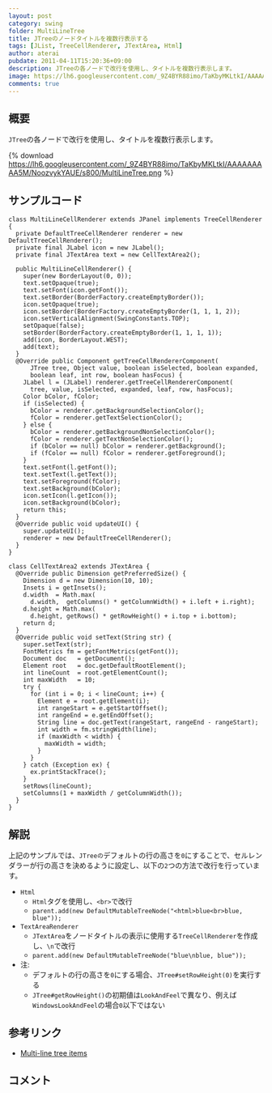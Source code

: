 ```yaml
---
layout: post
category: swing
folder: MultiLineTree
title: JTreeのノードタイトルを複数行表示する
tags: [JList, TreeCellRenderer, JTextArea, Html]
author: aterai
pubdate: 2011-04-11T15:20:36+09:00
description: JTreeの各ノードで改行を使用し、タイトルを複数行表示します。
image: https://lh6.googleusercontent.com/_9Z4BYR88imo/TaKbyMKLtkI/AAAAAAAAA5M/NoozvykYAUE/s800/MultiLineTree.png
comments: true
---
```

## 概要
`JTree`の各ノードで改行を使用し、タイトルを複数行表示します。

{% download https://lh6.googleusercontent.com/_9Z4BYR88imo/TaKbyMKLtkI/AAAAAAAAA5M/NoozvykYAUE/s800/MultiLineTree.png %}

## サンプルコード
<pre class="prettyprint"><code>class MultiLineCellRenderer extends JPanel implements TreeCellRenderer {
  private DefaultTreeCellRenderer renderer = new DefaultTreeCellRenderer();
  private final JLabel icon = new JLabel();
  private final JTextArea text = new CellTextArea2();

  public MultiLineCellRenderer() {
    super(new BorderLayout(0, 0));
    text.setOpaque(true);
    text.setFont(icon.getFont());
    text.setBorder(BorderFactory.createEmptyBorder());
    icon.setOpaque(true);
    icon.setBorder(BorderFactory.createEmptyBorder(1, 1, 1, 2));
    icon.setVerticalAlignment(SwingConstants.TOP);
    setOpaque(false);
    setBorder(BorderFactory.createEmptyBorder(1, 1, 1, 1));
    add(icon, BorderLayout.WEST);
    add(text);
  }
  @Override public Component getTreeCellRendererComponent(
      JTree tree, Object value, boolean isSelected, boolean expanded,
      boolean leaf, int row, boolean hasFocus) {
    JLabel l = (JLabel) renderer.getTreeCellRendererComponent(
      tree, value, isSelected, expanded, leaf, row, hasFocus);
    Color bColor, fColor;
    if (isSelected) {
      bColor = renderer.getBackgroundSelectionColor();
      fColor = renderer.getTextSelectionColor();
    } else {
      bColor = renderer.getBackgroundNonSelectionColor();
      fColor = renderer.getTextNonSelectionColor();
      if (bColor == null) bColor = renderer.getBackground();
      if (fColor == null) fColor = renderer.getForeground();
    }
    text.setFont(l.getFont());
    text.setText(l.getText());
    text.setForeground(fColor);
    text.setBackground(bColor);
    icon.setIcon(l.getIcon());
    icon.setBackground(bColor);
    return this;
  }
  @Override public void updateUI() {
    super.updateUI();
    renderer = new DefaultTreeCellRenderer();
  }
}
</code></pre>

<pre class="prettyprint"><code>class CellTextArea2 extends JTextArea {
  @Override public Dimension getPreferredSize() {
    Dimension d = new Dimension(10, 10);
    Insets i = getInsets();
    d.width  = Math.max(
      d.width,  getColumns() * getColumnWidth() + i.left + i.right);
    d.height = Math.max(
      d.height, getRows() * getRowHeight() + i.top + i.bottom);
    return d;
  }
  @Override public void setText(String str) {
    super.setText(str);
    FontMetrics fm = getFontMetrics(getFont());
    Document doc   = getDocument();
    Element root   = doc.getDefaultRootElement();
    int lineCount  = root.getElementCount();
    int maxWidth   = 10;
    try {
      for (int i = 0; i &lt; lineCount; i++) {
        Element e = root.getElement(i);
        int rangeStart = e.getStartOffset();
        int rangeEnd = e.getEndOffset();
        String line = doc.getText(rangeStart, rangeEnd - rangeStart);
        int width = fm.stringWidth(line);
        if (maxWidth &lt; width) {
          maxWidth = width;
        }
      }
    } catch (Exception ex) {
      ex.printStackTrace();
    }
    setRows(lineCount);
    setColumns(1 + maxWidth / getColumnWidth());
  }
}
</code></pre>

## 解説
上記のサンプルでは、`JTreeの`デフォルトの行の高さを`0`にすることで、セルレンダラーが行の高さを決めるように設定し、以下の`2`つの方法で改行を行っています。

- `Html`
    - `Html`タグを使用し、`<br>`で改行
    - `parent.add(new DefaultMutableTreeNode("<html>blue<br>blue, blue"));`
- `TextAreaRenderer`
    - `JTextArea`をノードタイトルの表示に使用する`TreeCellRenderer`を作成し、`\n`で改行
    - `parent.add(new DefaultMutableTreeNode("blue\nblue, blue"));`
- 注:
    - デフォルトの行の高さを`0`にする場合、`JTree#setRowHeight(0)`を実行する
    - `JTree#getRowHeight()`の初期値は`LookAndFeel`で異なり、例えば`WindowsLookAndFeel`の場合`0`以下ではない

<!-- dummy comment line for breaking list -->

## 参考リンク
- [Multi-line tree items](http://www.codeguru.com/java/articles/141.shtml)

<!-- dummy comment line for breaking list -->

## コメント
